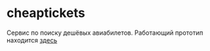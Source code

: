 # cheaptickets

Сервис по поиску дешёвых авиабилетов.
Работающий прототип находится [здесь](http://env-5618997.jelastic.regruhosting.ru/)
